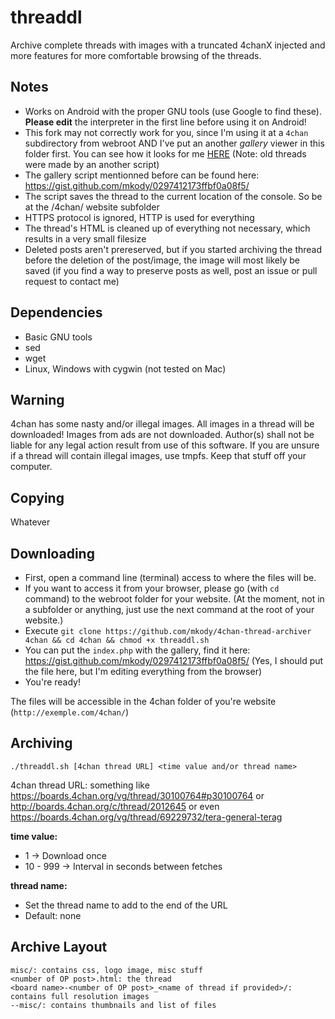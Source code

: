 threaddl
========

Archive complete threads with images with a truncated 4chanX injected and
more features for more comfortable browsing of the threads.

Notes
-----

* Works on Android with the proper GNU tools (use Google to find these).
    **Please edit** the interpreter in the first line before using it on Android!
* This fork may not correctly work for you, since I'm using it at a `4chan` subdirectory from webroot AND I've put an another *gallery* viewer in this folder first. You can see how it looks for me [HERE](http://up.kdy.ch/4chan/) (Note: old threads were made by an another script)
* The gallery script mentionned before can be found here: https://gist.github.com/mkody/0297412173ffbf0a08f5/
* The script saves the thread to the current location of the console. So be at the /4chan/ website subfolder
* HTTPS protocol is ignored, HTTP is used for everything
* The thread's HTML is cleaned up of everything not necessary, which
    results in a very small filesize
* Deleted posts aren't prereserved, but if you started archiving the
    thread before the deletion of the post/image, the image will most
    likely be saved (if you find a way to preserve posts as well,
    post an issue or pull request to contact me)

Dependencies
------------

* Basic GNU tools
* sed
* wget
* Linux, Windows with cygwin (not tested on Mac)

Warning
--------

4chan has some nasty and/or illegal images. All images in a thread will
be downloaded! Images from ads are not downloaded. Author(s) shall not be
liable for any legal action result from use of this software. If you are
unsure if a thread will contain illegal images, use tmpfs. Keep that stuff
off your computer.

Copying
-------

Whatever

Downloading
-----------

- First, open a command line (terminal) access to where the files will be.
- If you want to access it from your browser, please go (with `cd` command) to the webroot folder for your website. (At the moment, not in a subfolder or anything, just use the next command at the root of your website.)
- Execute `git clone https://github.com/mkody/4chan-thread-archiver 4chan && cd 4chan && chmod +x threaddl.sh`
- You can put the `index.php` with the gallery, find it here: https://gist.github.com/mkody/0297412173ffbf0a08f5/
(Yes, I should put the file here, but I'm editing everything from the browser)
- You're ready!

The files will be accessible in the 4chan folder of you're website (`http://exemple.com/4chan/`)

Archiving
---------

    ./threaddl.sh [4chan thread URL] <time value and/or thread name>

4chan thread URL: something like
https://boards.4chan.org/vg/thread/30100764#p30100764
or
http://boards.4chan.org/c/thread/2012645
or even
https://boards.4chan.org/vg/thread/69229732/tera-general-terag


**time value:**
* 1 -> Download once
* 10 - 999 -> Interval in seconds between fetches

**thread name:**
* Set the thread name to add to the end of the URL
* Default: none

Archive Layout
--------------

    misc/: contains css, logo image, misc stuff
    <number of OP post>.html: the thread
    <board name>-<number of OP post>_<name of thread if provided>/: contains full resolution images
    --misc/: contains thumbnails and list of files
